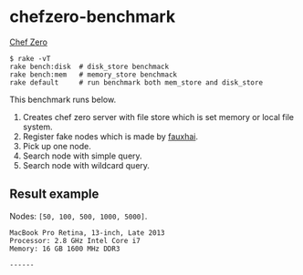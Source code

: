# chefzero-benchmark

[Chef Zero](https://github.com/opscode/chef-zero)

```
$ rake -vT
rake bench:disk  # disk_store benchmack
rake bench:mem   # memory_store benchmack
rake default     # run benchmark both mem_store and disk_store
```

This benchmark runs below.

1. Creates chef zero server with file store which is set memory or local file system.
2. Register fake nodes which is made by [fauxhai](https://github.com/customink/fauxhai).
3. Pick up one node.
4. Search node with simple query.
5. Search node with wildcard query.


## Result example

Nodes: `[50, 100, 500, 1000, 5000]`.

```
MacBook Pro Retina, 13-inch, Late 2013
Processor: 2.8 GHz Intel Core i7
Memory: 16 GB 1600 MHz DDR3

------

```

```